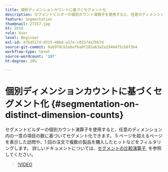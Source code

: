 ```yaml
---
title: 個別ディメンションカウントに基づくセグメント化
description: セグメントビルダーの個別カウント演算子を使用すると、任意のディメンション内の一意の項目の数に基づいてセグメント化できます。 5 ページを超えるページを表示した訪問や、1 回の注文で複数の製品を購入したヒットなどをフィルタリングします。
feature: Segmentation
thumbnail: 27257.jpg
kt: 2918
role: User
level: Beginner
exl-id: 47bd517d-d315-46bd-a17e-c01574a7bb7d
source-git-commit: 8ab9f8cb1ebef6a0f281a63a2a2946475cb9f3b4
workflow-type: tm+mt
source-wordcount: '107'
ht-degree: 10%

---
```


# 個別ディメンションカウントに基づくセグメント化 {#segmentation-on-distinct-dimension-counts}

セグメントビルダーの個別カウント演算子を使用すると、任意のディメンション内の一意の項目の数に基づいてセグメント化できます。 5 ページを超えるページを表示した訪問や、1 回の注文で複数の製品を購入したヒットなどをフィルタリングします。 詳しいドキュメントについては、[&#x200B; セグメントの比較演算子 &#x200B;](https://experienceleague.adobe.com/docs/analytics/components/segmentation/segment-reference/seg-operators.html?lang=ja) を参照してください。

>[!VIDEO](https://video.tv.adobe.com/v/27257/?quality=12&learn=on)
